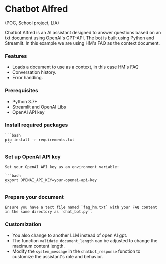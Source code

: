 # Chatbot Alfred
(POC, School project, LIA)

Chatbot Alfred is an AI assistant designed to answer questions based on an txt document using OpenAI's GPT-API. The bot is built using Python and Streamlit. In this example we are using HM's FAQ as the context document.

### Features

- Loads a document to use as a context, in this case HM's FAQ 
- Conversation history.
- Error handling.

### Prerequisites

- Python 3.7+
- Streamlit and OpenAI Libs
- OpenAI API key

### Install required packages

    ```bash
    pip install -r requirements.txt
    ```


### Set up OpenAI API key

    Set your OpenAI API key as an environment variable:

    ```bash
    export OPENAI_API_KEY=your-openai-api-key
    ```

### Prepare your document
    Ensure you have a text file named `faq_hm.txt` with your FAQ content in the same directory as `chat_bot.py`.


### Customization
- You also change to another LLM instead of open AI gpt.
-  The function `validate_document_length` can be adjusted to change the maximum content length.
-  Modify the `system_message` in the `chatbot_response` function to customize the assistant's role and behavior.
